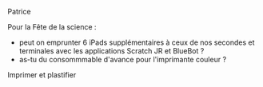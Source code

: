 

Patrice

Pour la Fête de la science :

- peut on emprunter 6 iPads supplémentaires à ceux de nos secondes et terminales avec les applications Scratch JR et BlueBot ?
- as-tu du consommmable d'avance pour l'imprimante couleur ?


Imprimer et plastifier


